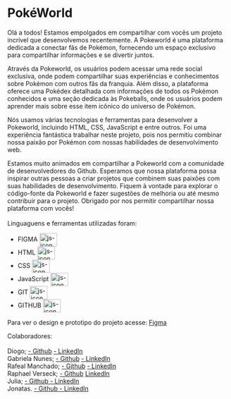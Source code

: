 # PokéWorld

Olá a todos! Estamos empolgados em compartilhar com vocês um projeto incrível que desenvolvemos recentemente. A Pokeworld é uma plataforma dedicada a conectar fãs de Pokémon, fornecendo um espaço exclusivo para compartilhar informações e se divertir juntos.

Através da Pokeworld, os usuários podem acessar uma rede social exclusiva, onde podem compartilhar suas experiências e conhecimentos sobre Pokémon com outros fãs da franquia. Além disso, a plataforma oferece uma Pokédex detalhada com informações de todos os Pokémon conhecidos e uma seção dedicada às Pokeballs, onde os usuários podem aprender mais sobre esse item icônico do universo de Pokémon.

Nós usamos várias tecnologias e ferramentas para desenvolver a Pokeworld, incluindo HTML, CSS, JavaScript e entre outros. Foi uma experiência fantástica trabalhar neste projeto, pois nos permitiu combinar nossa paixão por Pokémon com nossas habilidades de desenvolvimento web.

Estamos muito animados em compartilhar a Pokeworld com a comunidade de desenvolvedores do Github. Esperamos que nossa plataforma possa inspirar outras pessoas a criar projetos que combinem suas paixões com suas habilidades de desenvolvimento. Fiquem à vontade para explorar o código-fonte da Pokeworld e fazer sugestões de melhoria ou até mesmo contribuir para o projeto. Obrigado por nos permitir compartilhar nossa plataforma com vocês!
<br><br>
Linguaguens e ferramentas utilizadas foram:


<ul>
    <li>FIGMA      <img align="center" height="30" width="40" alt="js-icon"   src="https://cdn.jsdelivr.net/gh/devicons/devicon/icons/figma/figma-original.svg">
    <li>HTML       <img align="center" height="30" width="40" alt="js-icon"   src="https://cdn.jsdelivr.net/gh/devicons/devicon/icons/html5/html5-original.svg">
    <li>CSS        <img align="center" height="30" width="40" alt="js-icon"   src="https://cdn.jsdelivr.net/gh/devicons/devicon/icons/css3/css3-original-wordmark.svg">
    <li>JavaScript <img align="center" height="30" width="40" alt="js-icon"   src="https://cdn.jsdelivr.net/gh/devicons/devicon/icons/javascript/javascript-plain.svg">
    <li>GIT        <img align="center" height="30" width="40" alt="js-icon"   src="https://cdn.jsdelivr.net/gh/devicons/devicon/icons/git/git-original.svg">
    <li>GITHUB     <img align="center" height="30" width="40" alt="js-icon"   src="https://cdn.jsdelivr.net/gh/devicons/devicon/icons/github/github-original-wordmark.svg">
</ul>
          
Para ver o design e prototipo do projeto acesse: 
<a align="center" href="https://www.figma.com/file/hwjpR5jFzZZmTMbzzpMZKz/PokeWorld?node-id=0-1&t=b5Q7lqE1ATHROMrG-0">Figma </a></p>

Colaboradores:
<br><br>
Diogo;           <a href="https://github.com/xDGxx">            - Github</a> <a href="https://www.linkedin.com/in/diogo-almeida-885498207/"> - LinkedIn</a>  <br>
Gabriela Nunes;  <a href="https://github.com/GabyNunes17">      - Github</a> <a href="https://www.linkedin.com/in/gabriela-nunes-a4914222b/"> - LinkedIn</a><br>
Rafeal Manchado; <a href="https://github.com/rafaelmachadobr">  - Github</a> <a href="https://www.linkedin.com/in/rafaelmachadobr/"> - LinkedIn</a> <br> 
Raphael Verseck; <a href="https://github.com/Verseck">          - Github</a> <a href="https://www.linkedin.com/in/raphael-verseck-soleo-dos-santos-b58305207/"> LinkedIn</a><br>
Julia;           <a href="https://www.linkedin.com/in/julia-silva-85b997231/">   - Github <a href="https://www.linkedin.com/in/julia-silva-85b997231/"> - LinkedIn</a><br>
Jonatas.         <a href="https://github.com/Jonatas-Anjos">    - Github <a href="https://www.linkedin.com/in/jonatas-anjos/"> - LinkedIn</a></a>

